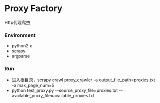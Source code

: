 # Proxy Factory
Http代理爬虫
### Environment
- python2.x
- scrapy
- argparse
### Run
- 进入根目录，scrapy crawl proxy_crawler -a output_file_path=proxies.txt -a max_page_num=5
- python test_proxy.py --source_proxy_file=proxies.txt --available_proxy_file=available_proxies.txt
